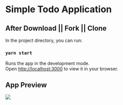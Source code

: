# Simple Todo Application


## After Download || Fork || Clone 

In the project directory, you can run:

### `yarn start`

Runs the app in the development mode.\
Open [http://localhost:3000](http://localhost:3000) to view it in your browser.

## App Preview 

<img src="/preview.gif"/>